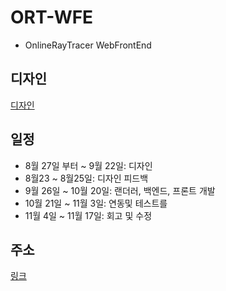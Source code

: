 # ORT-WFE
- OnlineRayTracer WebFrontEnd

## 디자인
[디자인](https://xd.adobe.com/spec/1083d80e-085a-494f-7508-af72da5dfc4c-66b2/grid/)

## 일정

- 8월 27일 부터 ~ 9월 22일: 디자인
- 8월23 ~ 8월25일: 디자인 피드백
- 9월 26일 ~ 10월 20일: 랜더러, 백엔드, 프론트 개발
- 10월 21일 ~ 11월 3일: 연동및 테스트를
- 11월 4일 ~ 11월 17일: 회고 및 수정

## 주소
[링크](https://online-ray-tracer.herokuapp.com/)